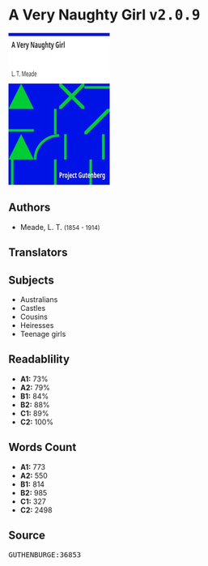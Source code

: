 # A Very Naughty Girl <kbd>v2.0.9</kbd>

![](./cover.medium.jpg "")

## Authors


 - Meade, L. T. <small>(1854 - 1914)</small>

## Translators



## Subjects


 - Australians
 - Castles
 - Cousins
 - Heiresses
 - Teenage girls

## Readablility


 - **A1:** 73%
 - **A2:** 79%
 - **B1:** 84%
 - **B2:** 88%
 - **C1:** 89%
 - **C2:** 100%

## Words Count


 - **A1:** 773
 - **A2:** 550
 - **B1:** 814
 - **B2:** 985
 - **C1:** 327
 - **C2:** 2498

## Source


<kbd>GUTHENBURGE:36853</kbd>
